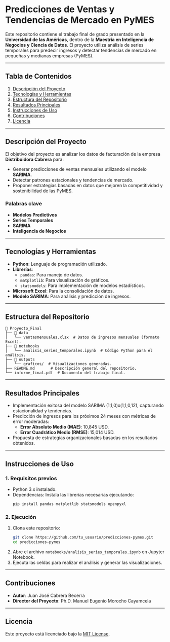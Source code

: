 
# Predicciones de Ventas y Tendencias de Mercado en PyMES

Este repositorio contiene el trabajo final de grado presentado en la **Universidad de las Américas**, dentro de la **Maestría en Inteligencia de Negocios y Ciencia de Datos**. El proyecto utiliza análisis de series temporales para predecir ingresos y detectar tendencias de mercado en pequeñas y medianas empresas (PyMES).

---

## Tabla de Contenidos

1. [Descripción del Proyecto](#descripción-del-proyecto)
2. [Tecnologías y Herramientas](#tecnologías-y-herramientas)
3. [Estructura del Repositorio](#estructura-del-repositorio)
4. [Resultados Principales](#resultados-principales)
5. [Instrucciones de Uso](#instrucciones-de-uso)
6. [Contribuciones](#contribuciones)
7. [Licencia](#licencia)

---

## Descripción del Proyecto

El objetivo del proyecto es analizar los datos de facturación de la empresa **Distribuidora Cabrera** para:

- Generar predicciones de ventas mensuales utilizando el modelo **SARIMA**.
- Detectar patrones estacionales y tendencias de mercado.
- Proponer estrategias basadas en datos que mejoren la competitividad y sostenibilidad de las PyMES.

### Palabras clave

- **Modelos Predictivos**
- **Series Temporales**
- **SARIMA**
- **Inteligencia de Negocios**

---

## Tecnologías y Herramientas

- **Python**: Lenguaje de programación utilizado.
- **Librerías**:
  - `pandas`: Para manejo de datos.
  - `matplotlib`: Para visualización de gráficos.
  - `statsmodels`: Para implementación de modelos estadísticos.
- **Microsoft Excel**: Para la consolidación de datos.
- **Modelo SARIMA**: Para análisis y predicción de ingresos.

---

## Estructura del Repositorio

```plaintext
📂 Proyecto_Final
├── 📂 data
│   └── ventasmensuales.xlsx  # Datos de ingresos mensuales (formato Excel).
├── 📂 notebooks
│   └── analisis_series_temporales.ipynb  # Código Python para el análisis.
├── 📂 outputs
│   └── graficos/  # Visualizaciones generadas.
├── README.md       # Descripción general del repositorio.
└── informe_final.pdf  # Documento del trabajo final.
```

---

## Resultados Principales

- Implementación exitosa del modelo SARIMA (1,1,0)x(1,1,0,12), capturando estacionalidad y tendencias.
- Predicción de ingresos para los próximos 24 meses con métricas de error moderadas:
  - **Error Absoluto Medio (MAE)**: 10,845 USD.
  - **Error Cuadrático Medio (RMSE)**: 15,014 USD.
- Propuesta de estrategias organizacionales basadas en los resultados obtenidos.

---

## Instrucciones de Uso

### 1. Requisitos previos

- Python 3.x instalado.
- Dependencias: Instala las librerías necesarias ejecutando:
  ```bash
  pip install pandas matplotlib statsmodels openpyxl
  ```

### 2. Ejecución

1. Clona este repositorio:
   ```bash
   git clone https://github.com/tu_usuario/predicciones-pymes.git
   cd predicciones-pymes
   ```
2. Abre el archivo `notebooks/analisis_series_temporales.ipynb` en Jupyter Notebook.
3. Ejecuta las celdas para realizar el análisis y generar las visualizaciones.

---

## Contribuciones

- **Autor**: Juan José Cabrera Becerra
- **Director del Proyecto**: Ph.D. Manuel Eugenio Morocho Cayamcela

---

## Licencia

Este proyecto está licenciado bajo la [MIT License](LICENSE).
